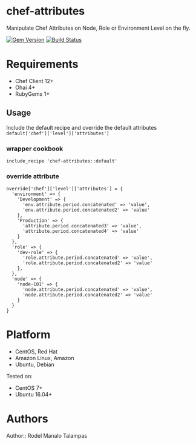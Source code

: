 # chef-attributes
Manipulate Chef Attributes on Node, Role or Environment Level on the fly.

[![Gem Version](https://badge.fury.io/rb/kitchen-docker.svg)](http://badge.fury.io/rb/kitchen-docker)
[![Build Status](https://travis-ci.org/ledorsapmalat/chef-attributes.svg?branch=master)](https://travis-ci.org/ledorsapmalat/chef-attributes)

# Requirements
- Chef Client 12+
- Ohai 4+
- RubyGems 1+

## Usage
Include the default recipe and override the default attributes ```default['chef']['level']['attributes']```

### wrapper cookbook
```
include_recipe 'chef-attributes::default'
```
### override attribute
```
override['chef']['level']['attributes'] = {
  'environment' => {
    'Development' => {
      'env.attribute.period.concatenated' => 'value',
      'env.attribute.period.concatenated2' => 'value'
    },
    'Production' => {
      'attribute.period.concatenated3' => 'value',
      'attribute.period.concatenated4' => 'value'
    }
  },
  'role' => {
    'dev-role' => {
      'role.attribute.period.concatenated' => 'value',
      'role.attribute.period.concatenated2' => 'value'
    },
  },
  'node' => {
    'node-101' => {
      'node.attribute.period.concatenated' => 'value',
      'node.attribute.period.concatenated2' => 'value'
    }
  }
}

```

# Platform
- CentOS, Red Hat
- Amazon Linux, Amazon
- Ubuntu, Debian

Tested on:
- CentOS 7+
- Ubuntu 16.04+

# Authors
Author:: Rodel Manalo Talampas
